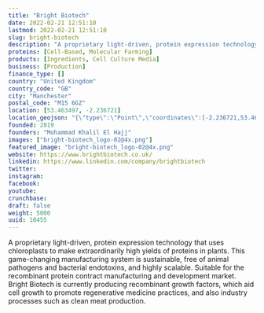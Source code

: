 ```yaml
---
title: "Bright Biotech"
date: 2022-02-21 12:51:10
lastmod: 2022-02-21 12:51:10
slug: bright-biotech
description: "A proprietary light-driven, protein expression technology that uses chloroplasts to make extraordinarily high yields of proteins in plants. This game-changing manufacturing system is sustainable, free of animal pathogens and bacterial endotoxins, and highly scalable. Suitable for the recombinant protein contract manufacturing and development market. Bright Biotech is currently producing recombinant growth factors, which aid cell growth to promote regenerative medicine practices, and also industry processes such as clean meat production."
proteins: [Cell-Based, Molecular Farming]
products: [Ingredients, Cell Culture Media]
business: [Production]
finance_type: []
country: "United Kingdom"
country_code: "GB"
city: "Manchester"
postal_code: "M15 6GZ"
location: [53.463497, -2.236721]
location_geojson: "{\"type\":\"Point\",\"coordinates\":[-2.236721,53.463497]}"
founded: 2019
founders: "Mohammad Khalil El Hajj"
images: ["bright-biotech_logo-02@4x.png"]
featured_image: "bright-biotech_logo-02@4x.png"
website: https://www.brightbiotech.co.uk/
linkedin: https://www.linkedin.com/company/brightbiotech
twitter: 
instagram: 
facebook: 
youtube: 
crunchbase: 
draft: false
weight: 5000
uuid: 10455
---
```

A proprietary light-driven, protein expression technology that uses chloroplasts to make extraordinarily high yields of proteins in plants. This game-changing manufacturing system is sustainable, free of animal pathogens and bacterial endotoxins, and highly scalable. Suitable for the recombinant protein contract manufacturing and development market. Bright Biotech is currently producing recombinant growth factors, which aid cell growth to promote regenerative medicine practices, and also industry processes such as clean meat production.
